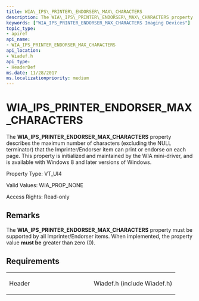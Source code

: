 ```yaml
---
title: WIA\_IPS\_PRINTER\_ENDORSER\_MAX\_CHARACTERS
description: The WIA\_IPS\_PRINTER\_ENDORSER\_MAX\_CHARACTERS property describes the maximum number of characters (excluding the NULL terminator) that the Imprinter/Endorser item can print or endorse on each page.
keywords: ["WIA_IPS_PRINTER_ENDORSER_MAX_CHARACTERS Imaging Devices"]
topic_type:
- apiref
api_name:
- WIA_IPS_PRINTER_ENDORSER_MAX_CHARACTERS
api_location:
- Wiadef.h
api_type:
- HeaderDef
ms.date: 11/28/2017
ms.localizationpriority: medium
---
```


# WIA\_IPS\_PRINTER\_ENDORSER\_MAX\_CHARACTERS


The **WIA\_IPS\_PRINTER\_ENDORSER\_MAX\_CHARACTERS** property describes the maximum number of characters (excluding the NULL terminator) that the Imprinter/Endorser item can print or endorse on each page. This property is initialized and maintained by the WIA mini-driver, and is available with Windows 8 and later versions of Windows.

Property Type: VT\_UI4

Valid Values: WIA\_PROP\_NONE

Access Rights: Read-only

## Remarks

The **WIA\_IPS\_PRINTER\_ENDORSER\_MAX\_CHARACTERS** property must be supported by all Imprinter/Endorser items. When implemented, the property value **must be** greater than zero (0).

## Requirements

<table>
<colgroup>
<col width="50%" />
<col width="50%" />
</colgroup>
<tbody>
<tr class="odd">
<td><p>Header</p></td>
<td>Wiadef.h (include Wiadef.h)</td>
</tr>
</tbody>
</table>

 

 






